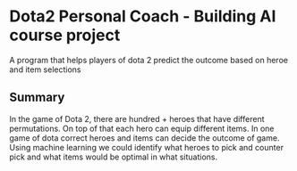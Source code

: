 # Dota2 Personal Coach - Building AI course project

A program that helps players of dota 2 predict the outcome based on heroe and item selections

## Summary

In the game of Dota 2, there are hundred + heroes that have different permutations. On top of that each hero can equip different items. In one game of dota correct heroes and items can decide the outcome of game. Using machine learning we could identify what heroes to pick and counter pick and what items would be optimal in what situations.


